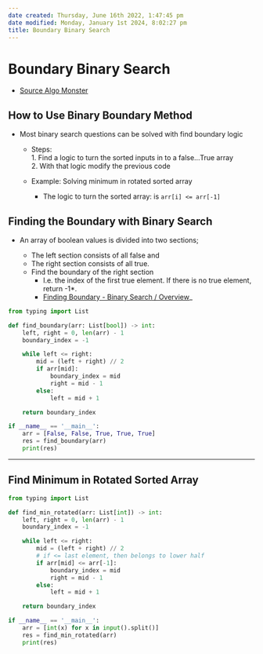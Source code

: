 ```yaml
---
date created: Thursday, June 16th 2022, 1:47:45 pm
date modified: Monday, January 1st 2024, 8:02:27 pm
title: Boundary Binary Search
---
```


# Boundary Binary Search

- [Source Algo Monster](https://algo.monster/problems/binary_search_boundary)

## How to Use Binary Boundary Method

* Most binary search questions can be solved with find boundary logic
	* Steps:  
		  1. Find a logic to turn the sorted inputs in to a false…True array  
		  2. With that logic modify the previous code

	* Example: Solving minimum in rotated sorted array
		* The logic to turn the sorted array: is `arr[i] <= arr[-1]`

## Finding the Boundary with Binary Search

- An array of boolean values is divided into two sections;
	- The left section consists of all false and
	- The right section consists of all true.

  * Find the boundary of the right section
	  * I.e. the index of the first true element. If there is no true element, return -1*.
	  * [Finding Boundary - Binary Search / Overview](https://algo.monster/problems/binary_search_boundary)_

```python
from typing import List

def find_boundary(arr: List[bool]) -> int:
    left, right = 0, len(arr) - 1
    boundary_index = -1

    while left <= right:
        mid = (left + right) // 2
        if arr[mid]:
            boundary_index = mid
            right = mid - 1
        else:
            left = mid + 1

    return boundary_index

if __name__ == '__main__':
    arr = [False, False, True, True, True]
    res = find_boundary(arr)
    print(res)
```  

----

## Find Minimum in Rotated Sorted Array

```python
from typing import List

def find_min_rotated(arr: List[int]) -> int:
    left, right = 0, len(arr) - 1
    boundary_index = -1

    while left <= right:
        mid = (left + right) // 2
        # if <= last element, then belongs to lower half
        if arr[mid] <= arr[-1]:
            boundary_index = mid
            right = mid - 1
        else:
            left = mid + 1

    return boundary_index

if __name__ == '__main__':
    arr = [int(x) for x in input().split()]
    res = find_min_rotated(arr)
    print(res)
```  
